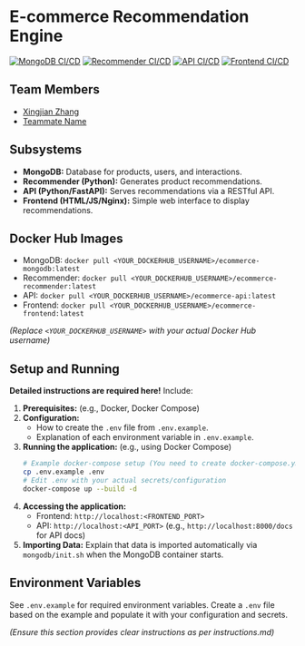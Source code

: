 # E-commerce Recommendation Engine

<!-- Add CI/CD Badges Here -->
[![MongoDB CI/CD](https://github.com/<YOUR_USERNAME>/<YOUR_REPO>/actions/workflows/mongodb.yml/badge.svg)](https://github.com/<YOUR_USERNAME>/<YOUR_REPO>/actions/workflows/mongodb.yml)
[![Recommender CI/CD](https://github.com/<YOUR_USERNAME>/<YOUR_REPO>/actions/workflows/recommender.yml/badge.svg)](https://github.com/<YOUR_USERNAME>/<YOUR_REPO>/actions/workflows/recommender.yml)
[![API CI/CD](https://github.com/<YOUR_USERNAME>/<YOUR_REPO>/actions/workflows/api.yml/badge.svg)](https://github.com/<YOUR_USERNAME>/<YOUR_REPO>/actions/workflows/api.yml)
[![Frontend CI/CD](https://github.com/<YOUR_USERNAME>/<YOUR_REPO>/actions/workflows/frontend.yml/badge.svg)](https://github.com/<YOUR_USERNAME>/<YOUR_REPO>/actions/workflows/frontend.yml)


## Team Members

*   [Xingjian Zhang](https://github.com/ScottZXJ123)
*   [Teammate Name](https://github.com/<TEAMMATE_USERNAME>) 

## Subsystems

*   **MongoDB:** Database for products, users, and interactions.
*   **Recommender (Python):** Generates product recommendations.
*   **API (Python/FastAPI):** Serves recommendations via a RESTful API.
*   **Frontend (HTML/JS/Nginx):** Simple web interface to display recommendations.

## Docker Hub Images

*   MongoDB: `docker pull <YOUR_DOCKERHUB_USERNAME>/ecommerce-mongodb:latest`
*   Recommender: `docker pull <YOUR_DOCKERHUB_USERNAME>/ecommerce-recommender:latest`
*   API: `docker pull <YOUR_DOCKERHUB_USERNAME>/ecommerce-api:latest`
*   Frontend: `docker pull <YOUR_DOCKERHUB_USERNAME>/ecommerce-frontend:latest`

*(Replace `<YOUR_DOCKERHUB_USERNAME>` with your actual Docker Hub username)*

## Setup and Running

**Detailed instructions are required here!** Include:

1.  **Prerequisites:** (e.g., Docker, Docker Compose)
2.  **Configuration:**
    *   How to create the `.env` file from `.env.example`.
    *   Explanation of each environment variable in `.env.example`.
3.  **Running the application:** (e.g., using Docker Compose)
    ```bash
    # Example docker-compose setup (You need to create docker-compose.yml)
    cp .env.example .env
    # Edit .env with your actual secrets/configuration
    docker-compose up --build -d
    ```
4.  **Accessing the application:**
    *   Frontend: `http://localhost:<FRONTEND_PORT>`
    *   API: `http://localhost:<API_PORT>` (e.g., `http://localhost:8000/docs` for API docs)
5.  **Importing Data:** Explain that data is imported automatically via `mongodb/init.sh` when the MongoDB container starts.

## Environment Variables

See `.env.example` for required environment variables. Create a `.env` file based on the example and populate it with your configuration and secrets.

*(Ensure this section provides clear instructions as per instructions.md)*
